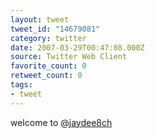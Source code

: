 ```yaml
---
layout: tweet
tweet_id: "14679081"
category: twitter
date: 2007-03-29T00:47:08.000Z
source: Twitter Web Client
favorite_count: 0
retweet_count: 0
tags:
- tweet
---
```


welcome to [@jaydee8ch](https://twitter.com/@jaydee8ch)

